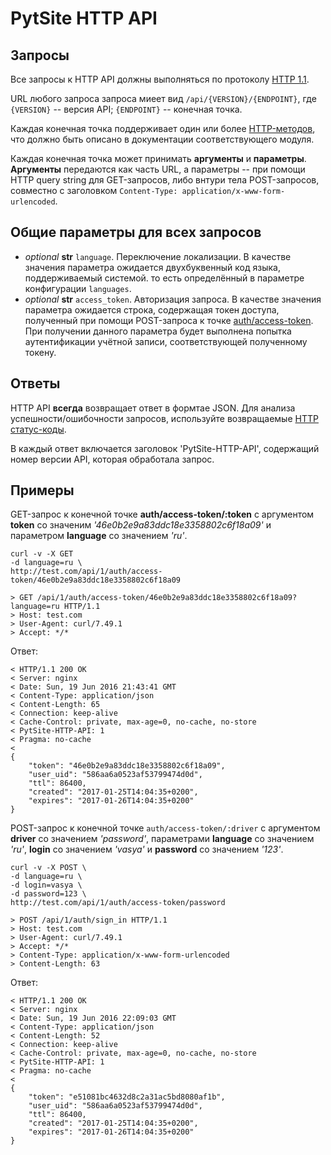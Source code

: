 # PytSite HTTP API

## Запросы

Все запросы к HTTP API должны выполняться по протоколу [HTTP 1.1](https://tools.ietf.org/html/rfc2616).

URL любого запроса запроса миеет вид `/api/{VERSION}/{ENDPOINT}`, где `{VERSION}` -- версия API; `{ENDPOINT}` -- 
конечная точка.

Каждая конечная точка поддерживает один или более [HTTP-методов](https://tools.ietf.org/html/rfc2616#section-9), что 
должно быть описано в документации соответствующего модуля. 

Каждая конечная точка может принимать **аргументы** и **параметры**. **Аргументы** передаются как часть URL, а 
параметры -- при помощи HTTP query string для GET-запросов, либо внтури тела POST-запросов, совместно с заголовком 
`Content-Type: application/x-www-form-urlencoded`.


## Общие параметры для всех запросов

- *optional* **str** `language`. Переключение локализации. В качестве значения параметра ожидается двухбуквенный код 
  языка, поддерживаемый системой. то есть определённый в параметре конфигурации `languages`.
- *optional* **str** `access_token`. Авторизация запроса. В качестве значения параметра ожидается строка, содержащая 
  токен доступа, полученный при помощи POST-запроса к точке [auth/access-token](../../../auth/doc/ru/http_api.md). 
  При получении данного параметра будет выполнена попытка аутентификации учётной записи, соответствующей полученному 
  токену.   


## Ответы

HTTP API **всегда** возвращает ответ в формтае JSON. Для анализа успешности/ошибочности запросов, используйте 
возвращаемые [HTTP статус-коды](https://tools.ietf.org/html/rfc2616#section-10).

В каждый ответ включается заголовок 'PytSite-HTTP-API', содержащий номер версии API, которая обработала запрос.


## Примеры

GET-запрос к конечной точке **auth/access-token/:token** c аргументом **token** со значеним 
*'46e0b2e9a83ddc18e3358802c6f18a09'* и параметром **language** со значением *'ru'*.

```
curl -v -X GET 
-d language=ru \
http://test.com/api/1/auth/access-token/46e0b2e9a83ddc18e3358802c6f18a09
```

```
> GET /api/1/auth/access-token/46e0b2e9a83ddc18e3358802c6f18a09?language=ru HTTP/1.1
> Host: test.com
> User-Agent: curl/7.49.1
> Accept: */*
```


Ответ:

```
< HTTP/1.1 200 OK
< Server: nginx
< Date: Sun, 19 Jun 2016 21:43:41 GMT
< Content-Type: application/json
< Content-Length: 65
< Connection: keep-alive
< Cache-Control: private, max-age=0, no-cache, no-store
< PytSite-HTTP-API: 1
< Pragma: no-cache
<
{
    "token": "46e0b2e9a83ddc18e3358802c6f18a09",
    "user_uid": "586aa6a0523af53799474d0d",
    "ttl": 86400,
    "created": "2017-01-25T14:04:35+0200",
    "expires": "2017-01-26T14:04:35+0200"
}
```


POST-запрос к конечной точке `auth/access-token/:driver` с аргументом **driver** со значением *'password'*, параметрами 
**language** со значением *'ru'*, **login** со значением *'vasya'* и **password** со значением *'123'*.

```
curl -v -X POST \
-d language=ru \
-d login=vasya \
-d password=123 \
http://test.com/api/1/auth/access-token/password
```

```
> POST /api/1/auth/sign_in HTTP/1.1
> Host: test.com
> User-Agent: curl/7.49.1
> Accept: */*
> Content-Type: application/x-www-form-urlencoded
> Content-Length: 63
```


Ответ:

```
< HTTP/1.1 200 OK
< Server: nginx
< Date: Sun, 19 Jun 2016 22:09:03 GMT
< Content-Type: application/json
< Content-Length: 52
< Connection: keep-alive
< Cache-Control: private, max-age=0, no-cache, no-store
< PytSite-HTTP-API: 1
< Pragma: no-cache
< 
{
    "token": "e51081bc4632d8c2a31ac5bd8080af1b",
    "user_uid": "586aa6a0523af53799474d0d",
    "ttl": 86400,
    "created": "2017-01-25T14:04:35+0200",
    "expires": "2017-01-26T14:04:35+0200"
}
```
